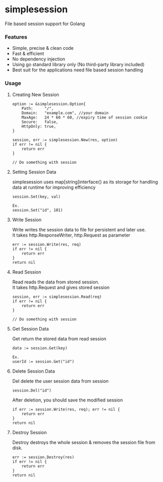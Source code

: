 simplesession
=============

File based session support for Golang

### Features

-   Simple, precise & clean code
-   Fast & efficient
-   No dependency injection
-   Using go standard library only (No third-party library included)
-   Best suit for the applications need file based session handling

### Usage

1.  Creating New Session

        option := &simplesession.Option{
            Path:     "/",
            Domain:   "example.com", //your domain
            MaxAge:   24 * 60 * 60, //expiry time of session cookie
            Secure:   false,
            HttpOnly: true,
        }

        session, err := simplesession.New(res, option)
        if err != nil {
            return err
        }

        // Do something with session

2.  Setting Session Data
    
    simplesession uses map[string]interface{} as its storage for handling data at runtime
    for improving efficiency

        session.Set(key, val)

        Ex.
        session.Set("id", 101)
        
3.  Write Session

    Write writes the session data to file for persistent and later use.  
    It takes http.ResponseWriter, http.Request as parameter

        err := session.Write(res, req)
        if err != nil {
            return err
        }
        return nil

4.  Read Session
    
    Read reads the data from stored session.  
    It takes http.Request and gives stored session
    
        session, err := simplesession.Read(req)
        if err != nil {
            return err
        }
        
        // Do something with session

5.  Get Session Data
    
    Get return the stored data from read session

        data := session.Get(key)

        Ex.
        userId := session.Get("id")

6.  Delete Session Data
    
    Del delete the user session data from session

        session.Del("id")

    After deletion, you should save the modified session

        if err := session.Write(res, req); err != nil {
            return err
        }
        return nil

7.  Destroy Session

    Destroy destroys the whole session & removes the session file from disk.

        err := session.Destroy(res)
        if err != nil {
            return err
        }
        return nil
 
